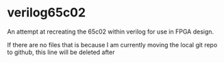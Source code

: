 # verilog65c02
An attempt at recreating the 65c02 within verilog for use in FPGA design.

If there are no files that is because I am currently moving the local git repo to github, this line will be deleted after
